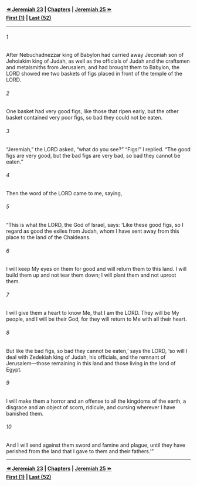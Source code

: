   
**[⏪ Jeremiah 23](./Jeremiah%2023.md) | [Chapters](./_index.md) | [Jeremiah 25 ⏩](./Jeremiah%2025.md)**  
**[First (1)](./Jeremiah%201.md) | [Last (52)](./Jeremiah%2052.md)**  
  
---  
  
###### 1  
After Nebuchadnezzar king of Babylon had carried away Jeconiah son of Jehoiakim king of Judah, as well as the officials of Judah and the craftsmen and metalsmiths from Jerusalem, and had brought them to Babylon, the LORD showed me two baskets of figs placed in front of the temple of the LORD.  
  
###### 2  
One basket had very good figs, like those that ripen early, but the other basket contained very poor figs, so bad they could not be eaten.  
  
###### 3  
“Jeremiah,” the LORD asked, “what do you see?” “Figs!” I replied. “The good figs are very good, but the bad figs are very bad, so bad they cannot be eaten.”  
  
###### 4  
Then the word of the LORD came to me, saying,  
  
###### 5  
“This is what the LORD, the God of Israel, says: ‘Like these good figs, so I regard as good the exiles from Judah, whom I have sent away from this place to the land of the Chaldeans.  
  
###### 6  
I will keep My eyes on them for good and will return them to this land. I will build them up and not tear them down; I will plant them and not uproot them.  
  
###### 7  
I will give them a heart to know Me, that I am the LORD. They will be My people, and I will be their God, for they will return to Me with all their heart.  
  
###### 8  
But like the bad figs, so bad they cannot be eaten,’ says the LORD, ‘so will I deal with Zedekiah king of Judah, his officials, and the remnant of Jerusalem—those remaining in this land and those living in the land of Egypt.  
  
###### 9  
I will make them a horror and an offense to all the kingdoms of the earth, a disgrace and an object of scorn, ridicule, and cursing wherever I have banished them.  
  
###### 10  
And I will send against them sword and famine and plague, until they have perished from the land that I gave to them and their fathers.’”  
  
  
---  
  
**[⏪ Jeremiah 23](./Jeremiah%2023.md) | [Chapters](./_index.md) | [Jeremiah 25 ⏩](./Jeremiah%2025.md)**  
**[First (1)](./Jeremiah%201.md) | [Last (52)](./Jeremiah%2052.md)**  
  

